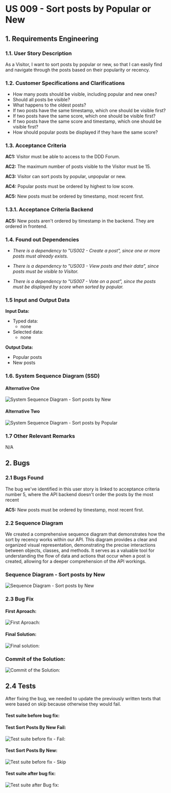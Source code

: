 # US 009 - Sort posts by Popular or New

## 1. Requirements Engineering

### 1.1. User Story Description

As a Visitor,
I want to sort posts by popular or new,
so that I can easily find and navigate through the posts based on their popularity or recency.

### 1.2. Customer Specifications and Clarifications

- How many posts should be visible, including popular and new ones?
- Should all posts be visible?
- What happens to the oldest posts?
- If two posts have the same timestamp, which one should be visible first?
- If two posts have the same score, which one should be visible first?
- If two posts have the same score and timestamp, which one should be visible first?
- How should popular posts be displayed if they have the same score?

### 1.3. Acceptance Criteria

**AC1:** Visitor must be able to access to the DDD Forum.

**AC2:** The maximum number of posts visible to the Visitor must be 15.

**AC3:** Visitor can sort posts by popular, unpopular or new.

**AC4:** Popular posts must be ordered by highest to low score.

**AC5:** New posts must be ordered by timestamp, most recent first.

### 1.3.1. Acceptance Criteria Backend

**AC5:** New posts aren't ordered by timestamp in the backend. They are ordered in frontend.

### 1.4. Found out Dependencies

- _There is a dependency to "US002 - Create a post", since one or more posts must already exists._

* _There is a dependency to "US003 - View posts and their data", since posts must be visible to Visitor._

- _There is a dependency to "US007 - Vote on a post", since the posts must be displayed by score when sorted by popular._

### 1.5 Input and Output Data

**Input Data:**

- Typed data:
  - none
- Selected data:
  - none

**Output Data:**

- Popular posts
- New posts

### 1.6. System Sequence Diagram (SSD)

#### Alternative One

![System Sequence Diagram - Sort posts by New](svg/us009-ssd-alternative-1.svg)

#### Alternative Two

![System Sequence Diagram - Sort posts by Popular](svg/us009-ssd-alternative-2.svg)

### 1.7 Other Relevant Remarks

N/A

## 2. Bugs

### 2.1 Bugs Found

The bug we've identified in this user story is linked to acceptance criteria number 5, where the API backend doesn't order the posts by the most recent

**AC5:** New posts must be ordered by timestamp, most recent first.

### 2.2 Sequence Diagram

We created a comprehensive sequence diagram that demonstrates how the sort by recency works within our API. This diagram provides a clear and organized visual representation, demonstrating the precise interactions between objects, classes, and methods. It serves as a valuable tool for understanding the flow of data and actions that occur when a post is created, allowing for a deeper comprehension of the API workings.

### Sequence Diagram - Sort posts by New

![Sequence Diagram - Sort posts by New](../03.sequence-diagram/us009-sd.sortNew.svg)

### 2.3 Bug Fix

#### First Aproach:

![First Aproach:](/docs/sprintC/images/firstAproach.png)

#### Final Solution:

![Final solution:](/docs/sprintC/images/recentFix.png)

### Commit of the Solution:

![Commit of the Solution:](/docs/sprintC/images/commitRecentFix.png)

## 2.4 Tests

After fixing the bug, we needed to update the previously written texts that were based on skip because otherwise they would fail.

#### Test suite before bug fix:

#### Test Sort Posts By New Fail:

![Test suite before fix - Fail:](/docs/sprintC/images/testSuitFail009.png)

#### Test Sort Posts By New:

![Test suite before fix - Skip](../../../sprintC/images/sortInSkip.png)

#### Test suite after bug fix:

![Test suite after Bug fix:](../../../sprintC/images/sortFixed.png)
